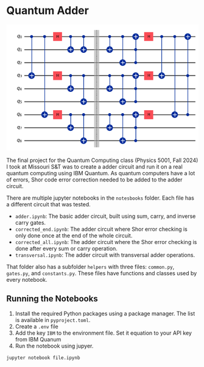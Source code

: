 
# Quantum Adder

<p align="center">
  <img src=".github/shor.png" width="750" alt="Shor code circuit"/>
</p>

The final project for the Quantum Computing class (Physics 5001, Fall 2024) I took at Missouri S&T was to create a adder circuit and run it on a real quantum computing using IBM Quantum. As quantum computers have a lot of errors, Shor code error correction needed to be added to the adder circuit.

There are multiple jupyter notebooks in the `notesbooks` folder. Each file has a different circuit that was tested.

- `adder.ipynb`: The basic adder circuit, built using sum, carry, and inverse carry gates.
- `corrected_end.ipynb`: The adder circuit where Shor error checking is only done once at the end of the whole circuit.
- `corrected_all.ipynb`: The adder circuit where the Shor error checking is done after every sum or carry operation.
- `transversal.ipynb`: The adder circuit with transversal adder operations.

That folder also has a subfolder `helpers` with three files: `common.py`, `gates.py`, and `constants.py`. These files have functions and classes used by every notebook.

## Running the Notebooks

1. Install the required Python packages using a package manager. The list is available in `pyproject.toml`.
2. Create a `.env` file
3. Add the key `IBM` to the environment file. Set it equation to your API key from IBM Quanum
4. Run the notebook using jupyer.

```bash
jupyter notebook file.ipynb
```
